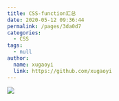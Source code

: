 ```yaml
---
title: CSS-function汇总
date: 2020-05-12 09:36:44
permalink: /pages/3da0d7
categories: 
  - CSS
tags: 
  - null
author: 
  name: xugaoyi
  link: https://github.com/xugaoyi
---
```

![](https://cdn.jsdelivr.net/gh/xugaoyi/image_store/blog/20200512161232.jpg)